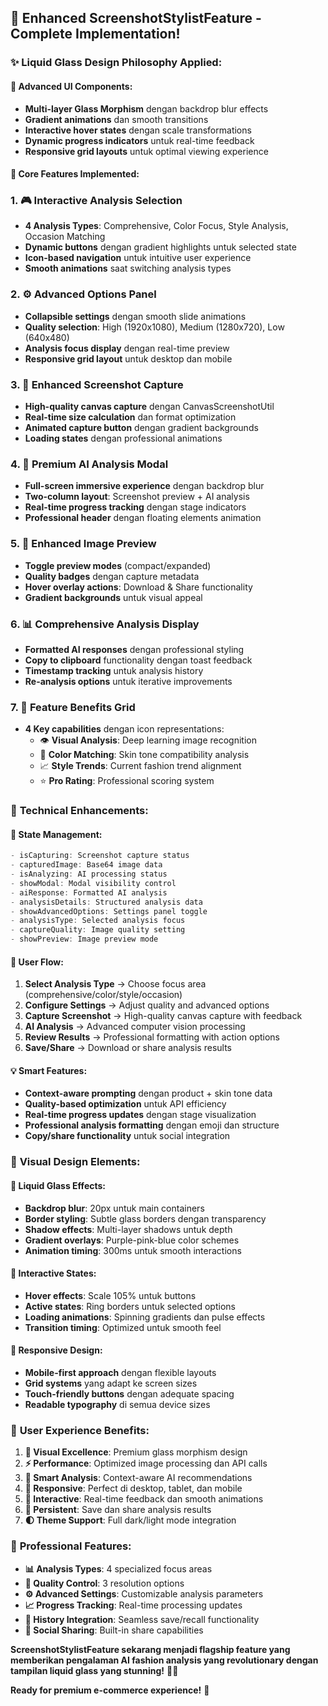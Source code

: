 ## 🎨 **Enhanced ScreenshotStylistFeature - Complete Implementation!**

### ✨ **Liquid Glass Design Philosophy Applied:**

#### 🌟 **Advanced UI Components:**
- **Multi-layer Glass Morphism** dengan backdrop blur effects
- **Gradient animations** dan smooth transitions
- **Interactive hover states** dengan scale transformations
- **Dynamic progress indicators** untuk real-time feedback
- **Responsive grid layouts** untuk optimal viewing experience

#### 🎯 **Core Features Implemented:**

### 1. **🎮 Interactive Analysis Selection**
- **4 Analysis Types**: Comprehensive, Color Focus, Style Analysis, Occasion Matching
- **Dynamic buttons** dengan gradient highlights untuk selected state
- **Icon-based navigation** untuk intuitive user experience
- **Smooth animations** saat switching analysis types

### 2. **⚙️ Advanced Options Panel**
- **Collapsible settings** dengan smooth slide animations
- **Quality selection**: High (1920x1080), Medium (1280x720), Low (640x480)
- **Analysis focus display** dengan real-time preview
- **Responsive grid layout** untuk desktop dan mobile

### 3. **📸 Enhanced Screenshot Capture**
- **High-quality canvas capture** dengan CanvasScreenshotUtil
- **Real-time size calculation** dan format optimization
- **Animated capture button** dengan gradient backgrounds
- **Loading states** dengan professional animations

### 4. **🤖 Premium AI Analysis Modal**
- **Full-screen immersive experience** dengan backdrop blur
- **Two-column layout**: Screenshot preview + AI analysis
- **Real-time progress tracking** dengan stage indicators
- **Professional header** dengan floating elements animation

### 5. **🎨 Enhanced Image Preview**
- **Toggle preview modes** (compact/expanded)
- **Quality badges** dengan capture metadata
- **Hover overlay actions**: Download & Share functionality
- **Gradient backgrounds** untuk visual appeal

### 6. **📊 Comprehensive Analysis Display**
- **Formatted AI responses** dengan professional styling
- **Copy to clipboard** functionality dengan toast feedback
- **Timestamp tracking** untuk analysis history
- **Re-analysis options** untuk iterative improvements

### 7. **🌈 Feature Benefits Grid**
- **4 Key capabilities** dengan icon representations:
  - 👁️ **Visual Analysis**: Deep learning image recognition
  - 🎨 **Color Matching**: Skin tone compatibility analysis
  - 📈 **Style Trends**: Current fashion trend alignment
  - ⭐ **Pro Rating**: Professional scoring system

### 🚀 **Technical Enhancements:**

#### **🔧 State Management:**
```javascript
- isCapturing: Screenshot capture status
- capturedImage: Base64 image data
- isAnalyzing: AI processing status
- showModal: Modal visibility control
- aiResponse: Formatted AI analysis
- analysisDetails: Structured analysis data
- showAdvancedOptions: Settings panel toggle
- analysisType: Selected analysis focus
- captureQuality: Image quality setting
- showPreview: Image preview mode
```

#### **🎯 User Flow:**
1. **Select Analysis Type** → Choose focus area (comprehensive/color/style/occasion)
2. **Configure Settings** → Adjust quality and advanced options
3. **Capture Screenshot** → High-quality canvas capture with feedback
4. **AI Analysis** → Advanced computer vision processing
5. **Review Results** → Professional formatting with action options
6. **Save/Share** → Download or share analysis results

#### **💡 Smart Features:**
- **Context-aware prompting** dengan product + skin tone data
- **Quality-based optimization** untuk API efficiency
- **Real-time progress updates** dengan stage visualization
- **Professional analysis formatting** dengan emoji dan structure
- **Copy/share functionality** untuk social integration

### 🎨 **Visual Design Elements:**

#### **🌊 Liquid Glass Effects:**
- **Backdrop blur**: 20px untuk main containers
- **Border styling**: Subtle glass borders dengan transparency
- **Shadow effects**: Multi-layer shadows untuk depth
- **Gradient overlays**: Purple-pink-blue color schemes
- **Animation timing**: 300ms untuk smooth interactions

#### **🎪 Interactive States:**
- **Hover effects**: Scale 105% untuk buttons
- **Active states**: Ring borders untuk selected options
- **Loading animations**: Spinning gradients dan pulse effects
- **Transition timing**: Optimized untuk smooth feel

#### **📱 Responsive Design:**
- **Mobile-first approach** dengan flexible layouts
- **Grid systems** yang adapt ke screen sizes
- **Touch-friendly buttons** dengan adequate spacing
- **Readable typography** di semua device sizes

### 🎯 **User Experience Benefits:**

1. **🎨 Visual Excellence**: Premium glass morphism design
2. **⚡ Performance**: Optimized image processing dan API calls
3. **🧠 Smart Analysis**: Context-aware AI recommendations
4. **📱 Responsive**: Perfect di desktop, tablet, dan mobile
5. **🔄 Interactive**: Real-time feedback dan smooth animations
6. **💾 Persistent**: Save dan share analysis results
7. **🌓 Theme Support**: Full dark/light mode integration

### 💎 **Professional Features:**

- **📊 Analysis Types**: 4 specialized focus areas
- **🎯 Quality Control**: 3 resolution options
- **⚙️ Advanced Settings**: Customizable analysis parameters
- **📈 Progress Tracking**: Real-time processing updates
- **💾 History Integration**: Seamless save/recall functionality
- **🔗 Social Sharing**: Built-in share capabilities

**ScreenshotStylistFeature sekarang menjadi flagship feature yang memberikan pengalaman AI fashion analysis yang revolutionary dengan tampilan liquid glass yang stunning!** 🎉✨

**Ready for premium e-commerce experience!** 🚀